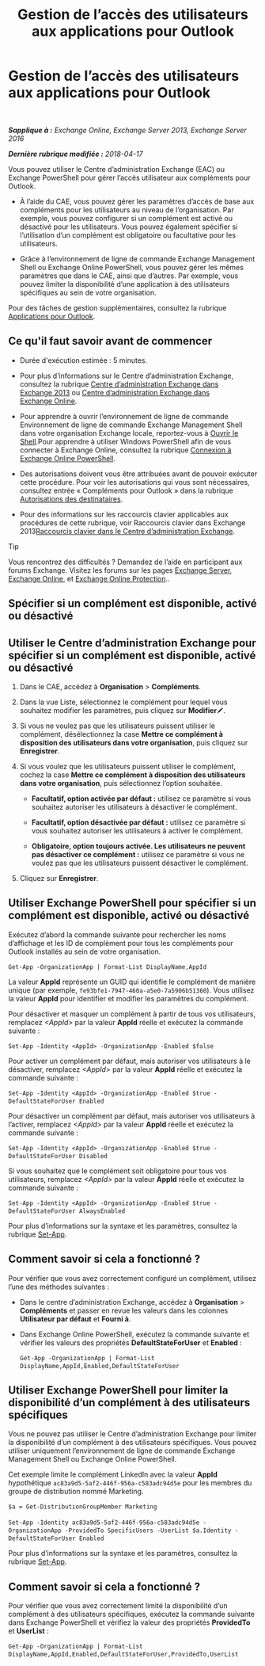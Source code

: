 ﻿---
title: 'Gestion de l’accès des utilisateurs aux applications pour Outlook'
TOCTitle: Gestion de l’accès des utilisateurs aux applications pour Outlook
ms:assetid: e5833dec-a23a-439e-ac03-92671817bff8
ms:mtpsurl: https://technet.microsoft.com/fr-fr/library/JJ943757(v=EXCHG.150)
ms:contentKeyID: 52063015
ms.date: 04/27/2018
mtps_version: v=EXCHG.150
ms.translationtype: HT
---

# Gestion de l’accès des utilisateurs aux applications pour Outlook

 

_**Sapplique à :** Exchange Online, Exchange Server 2013, Exchange Server 2016_

_**Dernière rubrique modifiée :** 2018-04-17_

Vous pouvez utiliser le Centre d’administration Exchange (EAC) ou Exchange PowerShell pour gérer l’accès utilisateur aux compléments pour Outlook.

  - À l’aide du CAE, vous pouvez gérer les paramètres d’accès de base aux compléments pour les utilisateurs au niveau de l’organisation. Par exemple, vous pouvez configurer si un complément est activé ou désactivé pour les utilisateurs. Vous pouvez également spécifier si l’utilisation d’un complément est obligatoire ou facultative pour les utilisateurs.

  - Grâce à l’environnement de ligne de commande Exchange Management Shell ou Exchange Online PowerShell, vous pouvez gérer les mêmes paramètres que dans le CAE, ainsi que d’autres. Par exemple, vous pouvez limiter la disponibilité d’une application à des utilisateurs spécifiques au sein de votre organisation.

Pour des tâches de gestion supplémentaires, consultez la rubrique [Applications pour Outlook](add-ins-for-outlook-exchange-2013-help.md).

## Ce qu'il faut savoir avant de commencer

  - Durée d'exécution estimée : 5 minutes.

  - Pour plus d’informations sur le Centre d’administration Exchange, consultez la rubrique [Centre d’administration Exchange dans Exchange 2013](exchange-admin-center-in-exchange-2013-exchange-2013-help.md) ou [Centre d’administration Exchange dans Exchange Online](https://technet.microsoft.com/fr-fr/library/jj200743\(v=exchg.150\)).

  - Pour apprendre à ouvrir l’environnement de ligne de commande Environnement de ligne de commande Exchange Management Shell dans votre organisation Exchange locale, reportez-vous à [Ouvrir le Shell](https://technet.microsoft.com/fr-fr/library/dd638134\(v=exchg.150\)).Pour apprendre à utiliser Windows PowerShell afin de vous connecter à Exchange Online, consultez la rubrique [Connexion à Exchange Online PowerShell](https://go.microsoft.com/fwlink/p/?linkid=396554).

  - Des autorisations doivent vous être attribuées avant de pouvoir exécuter cette procédure. Pour voir les autorisations qui vous sont nécessaires, consultez entrée « Compléments pour Outlook » dans la rubrique [Autorisations des destinataires](recipients-permissions-exchange-2013-help.md).

  - Pour des informations sur les raccourcis clavier applicables aux procédures de cette rubrique, voir Raccourcis clavier dans Exchange 2013[Raccourcis clavier dans le Centre d’administration Exchange](keyboard-shortcuts-in-the-exchange-admin-center-exchange-online-protection-help.md).

> [!TIP]
> Vous rencontrez des difficultés ? Demandez de l’aide en participant aux forums Exchange. Visitez les forums sur les pages <a href="https://go.microsoft.com/fwlink/p/?linkid=60612">Exchange Server</a>, <a href="https://go.microsoft.com/fwlink/p/?linkid=267542">Exchange Online</a>, et <a href="https://go.microsoft.com/fwlink/p/?linkid=285351">Exchange Online Protection</a>..


## Spécifier si un complément est disponible, activé ou désactivé

## Utiliser le Centre d’administration Exchange pour spécifier si un complément est disponible, activé ou désactivé

1.  Dans le CAE, accédez à **Organisation** \> **Compléments**.

2.  Dans la vue Liste, sélectionnez le complément pour lequel vous souhaitez modifier les paramètres, puis cliquez sur **Modifier**![Icône Modifier](images/Bb124582.6f53ccb2-1f13-4c02-bea0-30690e6ea71d(EXCHG.150).gif "Icône Modifier").

3.  Si vous ne voulez pas que les utilisateurs puissent utiliser le complément, désélectionnez la case **Mettre ce complément à disposition des utilisateurs dans votre organisation**, puis cliquez sur **Enregistrer**.

4.  Si vous voulez que les utilisateurs puissent utiliser le complément, cochez la case **Mettre ce complément à disposition des utilisateurs dans votre organisation**, puis sélectionnez l’option souhaitée.
    
      - **Facultatif, option activée par défaut :**  utilisez ce paramètre si vous souhaitez autoriser les utilisateurs à désactiver le complément.
    
      - **Facultatif, option désactivée par défaut :**  utilisez ce paramètre si vous souhaitez autoriser les utilisateurs à activer le complément.
    
      - **Obligatoire, option toujours activée. Les utilisateurs ne peuvent pas désactiver ce complément :**  utilisez ce paramètre si vous ne voulez pas que les utilisateurs puissent désactiver le complément.

5.  Cliquez sur **Enregistrer**.

## Utiliser Exchange PowerShell pour spécifier si un complément est disponible, activé ou désactivé

Exécutez d’abord la commande suivante pour rechercher les noms d’affichage et les ID de complément pour tous les compléments pour Outlook installés au sein de votre organisation.

    Get-App -OrganizationApp | Format-List DisplayName,AppId

La valeur **AppId** représente un GUID qui identifie le complément de manière unique (par exemple, `fe93bfe1-7947-460a-a5e0-7a5906b51360`). Vous utilisez la valeur **AppId** pour identifier et modifier les paramètres du complément.

Pour désactiver et masquer un complément à partir de tous vos utilisateurs, remplacez *\<AppId\>* par la valeur **AppId** réelle et exécutez la commande suivante :

    Set-App -Identity <AppId> -OrganizationApp -Enabled $false

Pour activer un complément par défaut, mais autoriser vos utilisateurs à le désactiver, remplacez *\<AppId\>* par la valeur **AppId** réelle et exécutez la commande suivante :

    Set-App -Identity <AppId> -OrganizationApp -Enabled $true -DefaultStateForUser Enabled

Pour désactiver un complément par défaut, mais autoriser vos utilisateurs à l’activer, remplacez *\<AppId\>* par la valeur **AppId** réelle et exécutez la commande suivante :

    Set-App -Identity <AppId> -OrganizationApp -Enabled $true -DefaultStateForUser Disabled

Si vous souhaitez que le complément soit obligatoire pour tous vos utilisateurs, remplacez *\<AppId\>* par la valeur **AppId** réelle et exécutez la commande suivante :

    Set-App -Identity <AppId> -OrganizationApp -Enabled $true -DefaultStateForUser AlwaysEnabled

Pour plus d’informations sur la syntaxe et les paramètres, consultez la rubrique [Set-App](https://technet.microsoft.com/fr-fr/library/jj218630\(v=exchg.150\)).

## Comment savoir si cela a fonctionné ?

Pour vérifier que vous avez correctement configuré un complément, utilisez l’une des méthodes suivantes :

  - Dans le centre d’administration Exchange, accédez à **Organisation** \> **Compléments** et passer en revue les valeurs dans les colonnes **Utilisateur par défaut** et **Fourni à**.

  - Dans Exchange Online PowerShell, exécutez la commande suivante et vérifier les valeurs des propriétés **DefaultStateForUser** et **Enabled** :
    
        Get-App -OrganizationApp | Format-List DisplayName,AppId,Enabled,DefaultStateForUser

## Utiliser Exchange PowerShell pour limiter la disponibilité d’un complément à des utilisateurs spécifiques

Vous ne pouvez pas utiliser le Centre d’administration Exchange pour limiter la disponibilité d’un complément à des utilisateurs spécifiques. Vous pouvez utiliser uniquement l’environnement de ligne de commande Exchange Management Shell ou Exchange Online PowerShell.

Cet exemple limite le complément LinkedIn avec la valeur **AppId** hypothétique `ac83a9d5-5af2-446f-956a-c583adc94d5e` pour les membres du groupe de distribution nommé Marketing.

    $a = Get-DistributionGroupMember Marketing

    Set-App -Identity ac83a9d5-5af2-446f-956a-c583adc94d5e -OrganizationApp -ProvidedTo SpecificUsers -UserList $a.Identity -DefaultStateForUser Enabled

Pour plus d’informations sur la syntaxe et les paramètres, consultez la rubrique [Set-App](https://technet.microsoft.com/fr-fr/library/jj218630\(v=exchg.150\)).

## Comment savoir si cela a fonctionné ?

Pour vérifier que vous avez correctement limité la disponibilité d’un complément à des utilisateurs spécifiques, exécutez la commande suivante dans Exchange PowerShell et vérifiez la valeur des propriétés **ProvidedTo** et **UserList** :

    Get-App -OrganizationApp | Format-List DisplayName,AppId,Enabled,DefaultStateForUser,ProvidedTo,UserList

